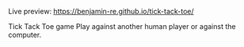 Live preview:
https://benjamin-re.github.io/tick-tack-toe/

Tick Tack Toe game
Play against another human player or against the computer.

